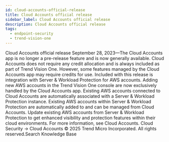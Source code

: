 ```yaml
---
id: cloud-accounts-official-release
title: Cloud Accounts official release
sidebar_label: Cloud Accounts official release
description: Cloud Accounts official release
tags:
  - endpoint-security
  - trend-vision-one
---
```


 Cloud Accounts official release September 28, 2023—The Cloud Accounts app is no longer a pre-release feature and is now generally available. Cloud Accounts does not require any credit allocation and is always included as part of Trend Vision One. However, some features managed by the Cloud Accounts app may require credits for use. Included with this release is integration with Server & Workload Protection for AWS accounts. Adding new AWS accounts in the Trend Vision One console are now exclusively handled by the Cloud Accounts app. Existing AWS accounts connected to Cloud Accounts are automatically associated with a Server & Workload Protection instance. Existing AWS accounts within Server & Workload Protection are automatically added to and can be managed from Cloud Accounts. Update existing AWS accounts from Server & Workload Protection to get enhanced visibility and protection features within their cloud environments. For more information, see Cloud Accounts. Cloud Security → Cloud Accounts © 2025 Trend Micro Incorporated. All rights reserved.Search Knowledge Base